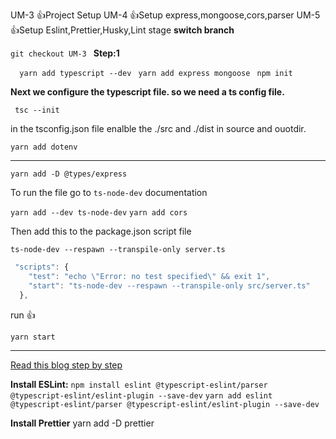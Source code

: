 UM-3 👍Project Setup
UM-4 👍Setup express,mongoose,cors,parser
UM-5 👍Setup Eslint,Prettier,Husky,Lint stage
**switch branch**

`git checkout UM-3
`
**Step:1**

 `  yarn add typescript --dev`
  ` yarn add express mongoose`
  ` npm init`

**Next we configure the typescript file. so we need a ts config file.**

` tsc --init`

in the tsconfig.json file enalble the ./src and ./dist in source and ouotdir.

`yarn add dotenv`

---

`yarn add -D @types/express`

To run the file go to `ts-node-dev` documentation

`yarn add --dev ts-node-dev`
`yarn add cors`

Then add this to the package.json script file

    ts-node-dev --respawn --transpile-only server.ts

```js
 "scripts": {
    "test": "echo \"Error: no test specified\" && exit 1",
    "start": "ts-node-dev --respawn --transpile-only src/server.ts"
  },
```

run 👍

    yarn start
    
---
[Read this blog step by step](https://blog.logrocket.com/linting-typescript-eslint-prettier/)

**Install ESLint:**
`npm install eslint @typescript-eslint/parser @typescript-eslint/eslint-plugin --save-dev`
`yarn add eslint @typescript-eslint/parser @typescript-eslint/eslint-plugin --save-dev`


**Install Prettier**
yarn add -D prettier